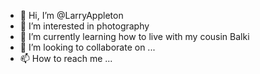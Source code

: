 - 👋 Hi, I’m @LarryAppleton
- 👀 I’m interested in photography
- 🌱 I’m currently learning how to live with my cousin Balki
- 💞️ I’m looking to collaborate on ...
- 📫 How to reach me ...

<!---
LarryAppleton/LarryAppleton is a ✨ special ✨ repository because its `README.md` (this file) appears on your GitHub profile.
You can click the Preview link to take a look at your changes.
--->
